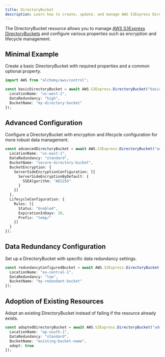 ```yaml
---
title: DirectoryBucket
description: Learn how to create, update, and manage AWS S3Express DirectoryBuckets using Alchemy Cloud Control.
---
```



The DirectoryBucket resource allows you to manage [AWS S3Express DirectoryBuckets](https://docs.aws.amazon.com/s3express/latest/userguide/) and configure various properties such as encryption and lifecycle management.

## Minimal Example

Create a basic DirectoryBucket with required properties and a common optional property.

```ts
import AWS from "alchemy/aws/control";

const basicDirectoryBucket = await AWS.S3Express.DirectoryBucket("basicDirectoryBucket", {
  LocationName: "us-west-2",
  DataRedundancy: "high",
  BucketName: "my-directory-bucket"
});
```

## Advanced Configuration

Configure a DirectoryBucket with encryption and lifecycle configuration for more robust data management.

```ts
const advancedDirectoryBucket = await AWS.S3Express.DirectoryBucket("advancedDirectoryBucket", {
  LocationName: "us-east-1",
  DataRedundancy: "standard",
  BucketName: "secure-directory-bucket",
  BucketEncryption: {
    ServerSideEncryptionConfiguration: [{
      ServerSideEncryptionByDefault: {
        SSEAlgorithm: "AES256"
      }
    }]
  },
  LifecycleConfiguration: {
    Rules: [{
      Status: "Enabled",
      ExpirationInDays: 30,
      Prefix: "temp/"
    }]
  }
});
```

## Data Redundancy Configuration

Set up a DirectoryBucket with specific data redundancy settings.

```ts
const redundancyConfiguredBucket = await AWS.S3Express.DirectoryBucket("redundancyConfiguredBucket", {
  LocationName: "eu-central-1",
  DataRedundancy: "low",
  BucketName: "my-redundant-bucket"
});
```

## Adoption of Existing Resources

Adopt an existing DirectoryBucket instead of failing if the resource already exists.

```ts
const adoptedDirectoryBucket = await AWS.S3Express.DirectoryBucket("adoptedDirectoryBucket", {
  LocationName: "ap-south-1",
  DataRedundancy: "standard",
  BucketName: "existing-bucket-name",
  adopt: true
});
```
